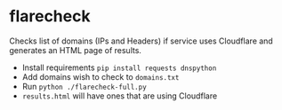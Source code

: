 # flarecheck
Checks list of domains (IPs and Headers) if service uses Cloudflare and generates an HTML page of results.  
- Install requirements `pip install requests dnspython`  
- Add domains wish to check to `domains.txt`  
- Run `python ./flarecheck-full.py`  
- `results.html` will have ones that are using Cloudflare  
